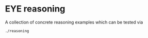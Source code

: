 # EYE reasoning

A collection of concrete reasoning examples which can be tested via
```
./reasoning
```

